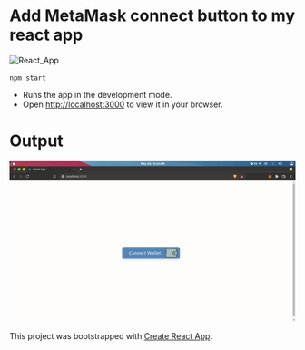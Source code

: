# Add MetaMask connect button to my react app
![React_App](https://img.shields.io/badge/Connect%20Metamask-React%20App-green)


```
npm start
```

- Runs the app in the development mode. 
- Open [http://localhost:3000](http://localhost:3000) to view it in your browser.

# Output
<p align="center">
  <img src="/helloreact/my-app/ouput/ouput.gif" alt="animated" />
</p>

This project was bootstrapped with [Create React App](https://github.com/facebook/create-react-app).
